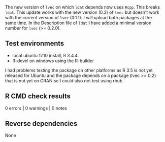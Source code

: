 

The new version of `lvec` on which `ldat` depends now uses `Rcpp`. This breaks
`ldat`. This update works with the new version (0.2) of `lvec` but doesn't 
work with the current version of `lvec` (0.1.1). I will upload both packages at
the same time. In the Description file of `ldat` I have added a minimal version
number for `lvec` (>= 0.2.0). 



## Test environments
* local ubuntu 17.10 install, R 3.4.4
* R-devel on windows using the R-builder

I had problems testing the package on other platforms as R 3.5 is not yet 
released for Ubuntu and the package depends on a package (lvec >= 0.2) that
is not yet on CRAN so I could also not test using rhub. 

## R CMD check results

0 errors | 0 warnings | 0 notes


## Reverse dependencies

None

